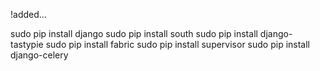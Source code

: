 !added...


  sudo pip install django
  sudo pip install south
  sudo pip install django-tastypie
  sudo pip install fabric
  sudo pip install supervisor
  sudo pip install django-celery
